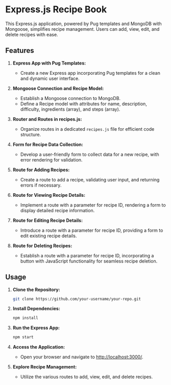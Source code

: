 # Express.js Recipe Book

This Express.js application, powered by Pug templates and MongoDB with Mongoose, simplifies recipe management. Users can add, view, edit, and delete recipes with ease.

## Features

1. **Express App with Pug Templates:**
   - Create a new Express app incorporating Pug templates for a clean and dynamic user interface.

2. **Mongoose Connection and Recipe Model:**
   - Establish a Mongoose connection to MongoDB.
   - Define a Recipe model with attributes for name, description, difficulty, ingredients (array), and steps (array).

3. **Router and Routes in recipes.js:**
   - Organize routes in a dedicated `recipes.js` file for efficient code structure.

4. **Form for Recipe Data Collection:**
   - Develop a user-friendly form to collect data for a new recipe, with error rendering for validation.

5. **Route for Adding Recipes:**
   - Create a route to add a recipe, validating user input, and returning errors if necessary.

6. **Route for Viewing Recipe Details:**
   - Implement a route with a parameter for recipe ID, rendering a form to display detailed recipe information.

7. **Route for Editing Recipe Details:**
   - Introduce a route with a parameter for recipe ID, providing a form to edit existing recipe details.

8. **Route for Deleting Recipes:**
   - Establish a route with a parameter for recipe ID, incorporating a button with JavaScript functionality for seamless recipe deletion.

## Usage

1. **Clone the Repository:**
   ```bash
   git clone https://github.com/your-username/your-repo.git
   ```

2. **Install Dependencies:**
   ```bash
   npm install
   ```

3. **Run the Express App:**
   ```bash
   npm start
   ```

4. **Access the Application:**
   - Open your browser and navigate to [http://localhost:3000/](http://localhost:3000/).

5. **Explore Recipe Management:**
   - Utilize the various routes to add, view, edit, and delete recipes.

